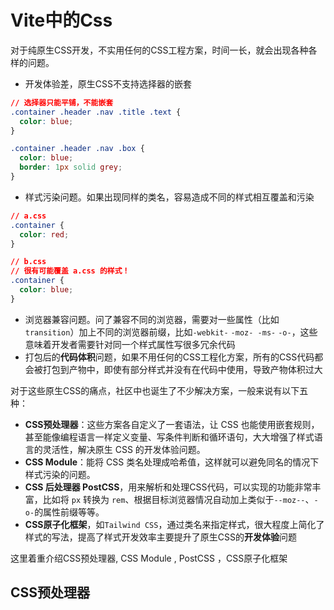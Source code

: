 # Vite中的Css

对于纯原生CSS开发，不实用任何的CSS工程方案，时间一长，就会出现各种各样的问题。

- 开发体验差，原生CSS不支持选择器的嵌套
```css
// 选择器只能平铺，不能嵌套
.container .header .nav .title .text {
  color: blue;
}

.container .header .nav .box {
  color: blue;
  border: 1px solid grey;
}
```
- 样式污染问题。如果出现同样的类名，容易造成不同的样式相互覆盖和污染
```css
// a.css
.container {
  color: red;
}

// b.css
// 很有可能覆盖 a.css 的样式！
.container {
  color: blue;
}
```
- 浏览器兼容问题。问了兼容不同的浏览器，需要对一些属性（比如`transition`）加上不同的浏览器前缀，比如`-webkit-` `-moz- -ms-` `-o-`，这些意味着开发者需要针对同一个样式属性写很多冗余代码
- 打包后的**代码体积**问题，如果不用任何的CSS工程化方案，所有的CSS代码都会被打包到产物中，即使有部分样式并没有在代码中使用，导致产物体积过大

对于这些原生CSS的痛点，社区中也诞生了不少解决方案，一般来说有以下五种：
- **CSS预处理器**：这些方案各自定义了一套语法，让 CSS 也能使用嵌套规则，甚至能像编程语言一样定义变量、写条件判断和循环语句，大大增强了样式语言的灵活性，解决原生 CSS 的开发体验问题。
- **CSS Module**：能将 CSS 类名处理成哈希值，这样就可以避免同名的情况下样式污染的问题。
- **CSS 后处理器 PostCSS**，用来解析和处理CSS代码，可以实现的功能非常丰富，比如将 `px` 转换为 `rem`、根据目标浏览器情况自动加上类似于`--moz--`、`-o-`的属性前缀等等。
- **CSS原子化框架**，如`Tailwind CSS`，通过类名来指定样式，很大程度上简化了样式的写法，提高了样式开发效率主要提升了原生CSS的**开发体验**问题

这里着重介绍CSS预处理器, CSS Module , PostCSS ，CSS原子化框架

## CSS预处理器



